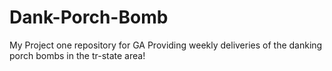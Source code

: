 # Dank-Porch-Bomb
My Project one repository for GA
Providing weekly deliveries of the danking porch bombs in the tr-state area!
